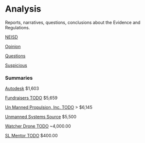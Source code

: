 # Analysis 
Reports, narratives, questions, conclusions about the Evidence and Regulations.

[NEISD](https://oakstreetfalls.github.io/Analysis/NEISD)

[Opinion](https://oakstreetfalls.github.io/Analysis/Opinion)

[Questions](https://oakstreetfalls.github.io/Analysis/ThingsThatMakeYouGoHmmm)

[Suspicious](https://oakstreetfalls.github.io/Analysis/Suspicious)

### Summaries
[Autodesk](https://oakstreetfalls.github.io/Analysis/Autodesk/Autodesk) $1,603

[Fundraisers TODO](https://oakstreetfalls.github.io/Analysis/Fundraisers/Fundraisers) $5,659

[Un Manned Propulsion, Inc. TODO](https://oakstreetfalls.github.io/Analysis/UMP/UMP) > $6,145

[Unmanned Systems Source](https://oakstreetfalls.github.io/Analysis/USS/USS) $5,500

[Watcher Drone TODO]() ~4,000.00

[SL Mentor TODO]() $400.00
